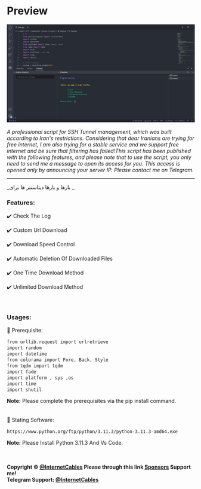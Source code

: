 # Preview
![](ScreenShot/1.png)


_A professional script for SSH Tunnel management, which was built according to Iran's restrictions. Considering that dear Iranians are trying for free internet, I am also trying for a stable service and we support free internet and be sure that filtering has failed!This script has been published with the following features, and please note that to use the script, you only need to send me a message to open its access for you. This access is opened only by announcing your server IP. Please contact me on Telegram._

---

_بارها و بارها دیتاسنتر ها برای _


### Features:
✔️ Check The Log

✔️ Custom Url Download

✔️ Download Speed Control

✔️ Automatic Deletion Of Downloaded Files

✔️ One Time Download Method

✔️ Unlimited Download Method
<br>
<br>
<br>
### Usages:
📌 Prerequisite:
```
from urllib.request import urlretrieve
import random
import datetime
from colorama import Fore, Back, Style
from tqdm import tqdm
import fade
import platform , sys ,os
import time
import shutil
```
<b>Note:</b> Please complete the prerequisites via the pip install command.
<br>
<br>
<br>
📌 Stating Software:
```
https://www.python.org/ftp/python/3.11.3/python-3.11.3-amd64.exe
```
<b>Note:</b> Please Install Python 3.11.3 And Vs Code.
<br>
<br>
<br>

**Copyright &copy; [@InternetCables](https://t.me/InternetCables) Please through this link [Sponsors](https://github.com/InternetCables/Fake-Traffic/blob/main/.github/sponsors.yml) Support me!**
<br>
**Telegram Support: [@InternetCables](https://t.me/InternetCables)**

